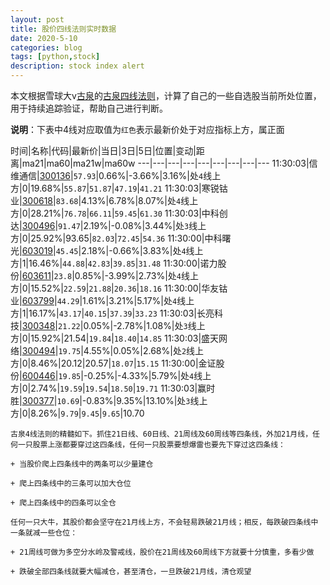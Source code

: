```yaml
---
layout: post
title: 股价四线法则实时数据
date: 2020-5-10
categories: blog
tags: [python,stock]
description: stock index alert
---
```



本文根据雪球大v[古泉](https://xueqiu.com/u/7148646888)的[古泉四线法则](https://xueqiu.com/7148646888/130498192)，计算了自己的一些自选股当前所处位置，用于持续追踪验证，帮助自己进行判断。

**说明**：下表中4线对应取值为`红色`表示最新价处于对应指标上方，属正面

时间|名称|代码|最新价|当日|3日|5日|位置|变动|距离|ma21|ma60|ma21w|ma60w
---|---|---|---|---|---|---|---|---
11:30:03|信维通信|[300136](https://xueqiu.com/S/SZ300136)|`57.93`|0.66%|-3.66%|3.16%|处`4`线上方|0|19.68%|`55.87`|`51.87`|`47.19`|`41.21`
11:30:03|寒锐钴业|[300618](https://xueqiu.com/S/SZ300618)|`83.68`|4.13%|6.78%|8.07%|处`4`线上方|0|28.21%|`76.78`|`66.11`|`59.45`|`61.30`
11:30:03|中科创达|[300496](https://xueqiu.com/S/SZ300496)|`91.47`|2.19%|-0.08%|3.44%|处`3`线上方|0|25.92%|93.65|`82.03`|`72.45`|`54.36`
11:30:00|中科曙光|[603019](https://xueqiu.com/S/SH603019)|`45.45`|2.18%|-0.66%|3.83%|处`4`线上方|1|16.46%|`44.88`|`42.83`|`39.85`|`31.48`
11:30:00|诺力股份|[603611](https://xueqiu.com/S/SH603611)|`23.8`|0.85%|-3.99%|2.73%|处`4`线上方|0|15.52%|`22.59`|`21.88`|`20.36`|`18.16`
11:30:00|华友钴业|[603799](https://xueqiu.com/S/SH603799)|`44.29`|1.61%|3.21%|5.17%|处`4`线上方|1|16.17%|`43.17`|`40.15`|`37.39`|`33.23`
11:30:03|长亮科技|[300348](https://xueqiu.com/S/SZ300348)|`21.22`|0.05%|-2.78%|1.08%|处`3`线上方|0|15.92%|21.54|`19.84`|`18.40`|`14.85`
11:30:03|盛天网络|[300494](https://xueqiu.com/S/SZ300494)|`19.75`|4.55%|0.05%|2.68%|处`2`线上方|0|8.46%|20.12|20.57|`18.07`|`15.15`
11:30:00|金证股份|[600446](https://xueqiu.com/S/SH600446)|`19.85`|-0.25%|-4.33%|5.79%|处`4`线上方|0|2.74%|`19.59`|`19.54`|`18.50`|`19.71`
11:30:03|赢时胜|[300377](https://xueqiu.com/S/SZ300377)|`10.69`|-0.83%|9.35%|13.10%|处`3`线上方|0|8.26%|`9.79`|`9.45`|`9.65`|10.70

```
古泉4线法则的精髓如下。抓住21日线、60日线、21周线及60周线等四条线，外加21月线，任何一只股票上涨都要穿过这四条线，任何一只股票要想爆雷也要先下穿过这四条线：

+ 当股价爬上四条线中的两条可以少量建仓

+ 爬上四条线中的三条可以加大仓位

+ 爬上四条线中的四条可以全仓

任何一只大牛，其股价都会坚守在21月线上方，不会轻易跌破21月线；相反，每跌破四条线中一条就减一些仓位：

+ 21周线可做为多空分水岭及警戒线，股价在21周线及60周线下方就要十分慎重，多看少做

+ 跌破全部四条线就要大幅减仓，甚至清仓，一旦跌破21月线，清仓观望
```